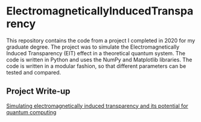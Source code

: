 # ElectromagneticallyInducedTransparency
This repository contains the code from a project I completed in 2020 for my graduate degree. The project was to simulate the Electromagnetically Induced Transparency (EIT) effect in a theoretical quantum system. The code is written in Python and uses the NumPy and Matplotlib libraries. The code is written in a modular fashion, so that different parameters can be tested and compared.

## Project Write-up
[Simulating electromagnetically induced transparency
and its potential for quantum computing](yoder_electromagnetically_induced_transparency.pdf)